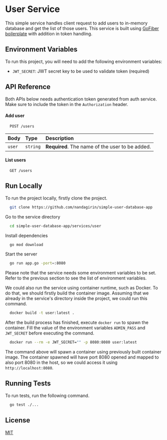 
# User Service

This simple service handles client request to add users to in-memory database and get the list of those users. This service is built using [GoFiber boilerplate](https://github.com/gofiber/boilerplate) with addition in token handling.


## Environment Variables

To run this project, you will need to add the following environment variables:

- `JWT_SECRET`: JWT secret key to be used to validate token (required)
## API Reference

Both APIs below needs authentication token generated from auth service. Make sure to include the token in the `Authorization` header.

#### Add user

```http
  POST /users
```

|Body   |Type     |Description                                     |
|:----- |:------- |:---------------------------------------------- |
|`user` |`string` |**Required**. The name of the user to be added. |

#### List users
```http
  GET /users
```




## Run Locally

To run the project locally, firstly clone the project.

```bash
  git clone https://github.com/nandagirin/simple-user-database-app
```

Go to the service directory

```bash
  cd simple-user-database-app/services/user
```

Install dependencies

```bash
  go mod download
```

Start the server

```bash
  go run app.go -port=:8080
```

Please note that the service needs some environment variables to be set. Refer to the previous section to see the list of environment variables.

We could also run the service using container runtime, such as Docker. To do that, we should firstly build the container image. Assuming that we already in the service's directory inside the project, we could run this command.

```bash
  docker build -t user:latest .
```

After the build process has finished, execute `docker run` to spawn the container. Fill the value of the environment variables `ADMIN_PASS` and `JWT_SECRET` before executing the command.

```bash
  docker run --rm -e JWT_SECRET="" -p 8080:8080 user:latest
```

The command above will spawn a container using previously built container image. The container spawned will have port 8080 opened and mapped to also port 8080 in the host, so we could access it using `http://localhost:8080`.





## Running Tests

To run tests, run the following command.

```bash
  go test ./...
```


## License

[MIT](https://choosealicense.com/licenses/mit/)

